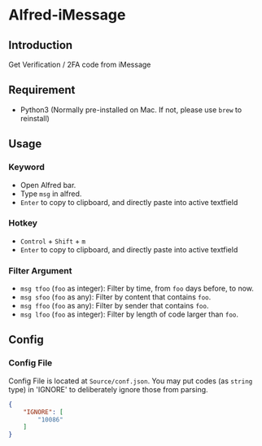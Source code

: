 # Alfred-iMessage

## Introduction
Get Verification / 2FA code from iMessage

## Requirement
- Python3 (Normally pre-installed on Mac. If not, please use `brew` to reinstall)

## Usage

### Keyword
- Open Alfred bar.
- Type `msg` in alfred.
- `Enter` to copy to clipboard, and directly paste into active textfield

### Hotkey
- `Control` + `Shift` + `m`
- `Enter` to copy to clipboard, and directly paste into active textfield

### Filter Argument
- `msg tfoo` (`foo` as integer): Filter by time, from `foo` days before, to now.
- `msg sfoo` (`foo` as any): Filter by content that contains `foo`.
- `msg ffoo` (`foo` as any): Filter by sender that contains `foo`.
- `msg lfoo` (`foo` as integer): Filter by length of code larger than `foo`.

## Config
### Config File
Config File is located at `Source/conf.json`. You may put codes (as `string` type) in 'IGNORE' to deliberately ignore those from parsing.
```json
{
    "IGNORE": [
        "10086"
    ]
}
```

